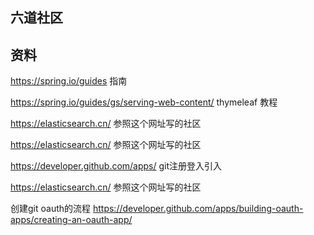 ## 六道社区

## 资料
https://spring.io/guides 指南

https://spring.io/guides/gs/serving-web-content/  thymeleaf 教程



https://elasticsearch.cn/  参照这个网址写的社区 

https://elasticsearch.cn/   参照这个网址写的社区 


https://developer.github.com/apps/ git注册登入引入

https://elasticsearch.cn/  参照这个网址写的社区

创建git oauth的流程
https://developer.github.com/apps/building-oauth-apps/creating-an-oauth-app/


